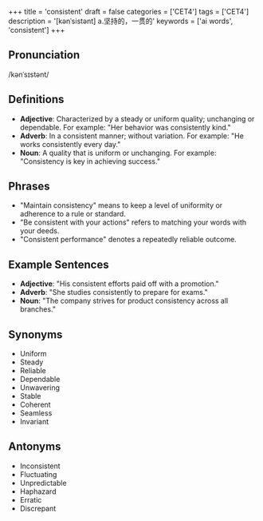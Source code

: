 +++
title = 'consistent'
draft = false
categories = ['CET4']
tags = ['CET4']
description = '[kənˈsistənt] a.坚持的，一贯的'
keywords = ['ai words', 'consistent']
+++

## Pronunciation
/kənˈsɪstənt/

## Definitions
- **Adjective**: Characterized by a steady or uniform quality; unchanging or dependable. For example: "Her behavior was consistently kind."
- **Adverb**: In a consistent manner; without variation. For example: "He works consistently every day."
- **Noun**: A quality that is uniform or unchanging. For example: "Consistency is key in achieving success."

## Phrases
- "Maintain consistency" means to keep a level of uniformity or adherence to a rule or standard.
- "Be consistent with your actions" refers to matching your words with your deeds.
- "Consistent performance" denotes a repeatedly reliable outcome.

## Example Sentences
- **Adjective**: "His consistent efforts paid off with a promotion."
- **Adverb**: "She studies consistently to prepare for exams."
- **Noun**: "The company strives for product consistency across all branches."

## Synonyms
- Uniform
- Steady
- Reliable
- Dependable
- Unwavering
- Stable
- Coherent
- Seamless
- Invariant

## Antonyms
- Inconsistent
- Fluctuating
- Unpredictable
- Haphazard
- Erratic
- Discrepant
